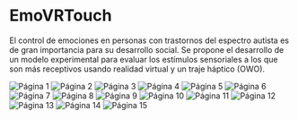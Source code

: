 # EmoVRTouch

El control de emociones en personas con trastornos del espectro autista es de gran importancia para su desarrollo social. 
Se propone el desarrollo de un modelo experimental para evaluar los estímulos sensoriales a los que son más receptivos usando 
realidad virtual y un traje háptico (OWO).  

![Página 1](Documentación/Presentación/Presentación-EmoVRTouch_pages-to-jpg-0001.jpg)
![Página 2](Documentación/Presentación/Presentación-EmoVRTouch_pages-to-jpg-0002.jpg)
![Página 3](Documentación/Presentación/Presentación-EmoVRTouch_pages-to-jpg-0003.jpg)
![Página 4](Documentación/Presentación/Presentación-EmoVRTouch_pages-to-jpg-0004.jpg)
![Página 5](Documentación/Presentación/Presentación-EmoVRTouch_pages-to-jpg-0005.jpg)
![Página 6](Documentación/Presentación/Presentación-EmoVRTouch_pages-to-jpg-0006.jpg)
![Página 7](Documentación/Presentación/Presentación-EmoVRTouch_pages-to-jpg-0007.jpg)
![Página 8](Documentación/Presentación/Presentación-EmoVRTouch_pages-to-jpg-0008.jpg)
![Página 9](Documentación/Presentación/Presentación-EmoVRTouch_pages-to-jpg-0009.jpg)
![Página 10](Documentación/Presentación/Presentación-EmoVRTouch_pages-to-jpg-0010.jpg)
![Página 11](Documentación/Presentación/Presentación-EmoVRTouch_pages-to-jpg-0011.jpg)
![Página 12](Documentación/Presentación/Presentación-EmoVRTouch_pages-to-jpg-0012.jpg)
![Página 13](Documentación/Presentación/Presentación-EmoVRTouch_pages-to-jpg-0013.jpg)
![Página 14](Documentación/Presentación/Presentación-EmoVRTouch_pages-to-jpg-0014.jpg)
![Página 15](Documentación/Presentación/Presentación-EmoVRTouch_pages-to-jpg-0015.jpg)
